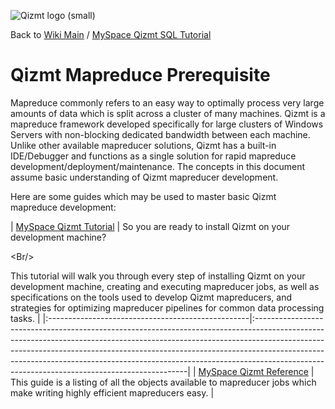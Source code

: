 <a href='Hidden comment: Image:'></a><img src='http://qizmt.googlecode.com/svn/wiki/images/Qizmt_logo_small.png' alt='Qizmt logo (small)' />

Back to <a href='Hidden comment: Link:'></a>[Wiki Main](Main.md) / [MySpace Qizmt SQL Tutorial](MySpaceQizmtSQLQuickStartGuide.md)


# Qizmt Mapreduce Prerequisite #

Mapreduce commonly refers to an easy way to optimally process very large amounts of data which is split across a cluster of many machines. Qizmt is a mapreduce framework developed specifically for large clusters of Windows Servers with non-blocking dedicated bandwidth between each machine. Unlike other available mapreducer solutions, Qizmt has a built-in IDE/Debugger and functions as a single solution for rapid mapreduce development/deployment/maintenance. The concepts in this document assume basic understanding of Qizmt mapreducer development.

Here are some guides which may be used to master basic Qizmt mapreduce development:

| [MySpace Qizmt Tutorial](MySpaceQizmtTutorial.md) | So you are ready to install Qizmt on your development machine? 

&lt;Br/&gt;

This tutorial will walk you through every step of installing Qizmt on your development machine, creating and executing mapreducer jobs, as well as specifications on the tools used to develop Qizmt mapreducers, and strategies for optimizing mapreducer pipelines for common data processing tasks. |
|:--------------------------------------------------|:-------------------------------------------------------------------------------------------------------------------------------------------------------------------------------------------------------------------------------------------------------------------------------------------------------------------------------------------------------------------------------------|
| [MySpace Qizmt Reference](MySpaceQizmtReference.md) | This guide is a listing of all the objects available to mapreducer jobs which make writing highly efficient mapreducers easy.                                                                                                                                                                                                                                                        |